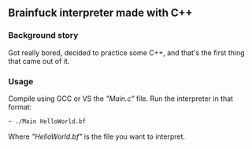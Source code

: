 ## Brainfuck interpreter made with C++

### Background story 
Got really bored, decided to practice some C++, and that's the first thing that came out of it.

### Usage
Compile using GCC or VS the *"Main.c"* file.
Run the interpreter in that format:
```bash
~ ./Main HelloWorld.bf
```
Where *"HelloWorld.bf"* is the file you want to interpret.

